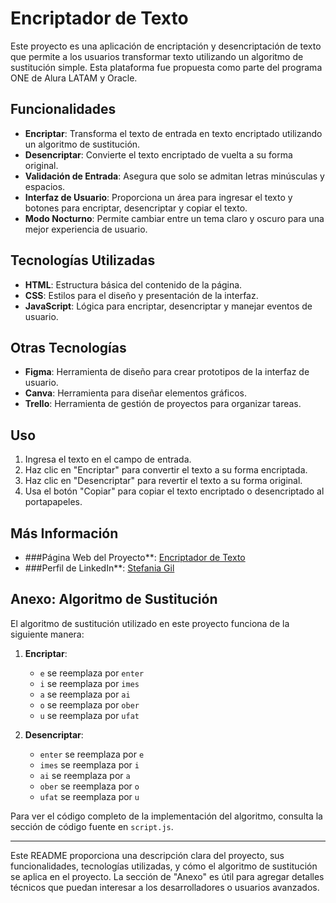 # Encriptador de Texto

Este proyecto es una aplicación de encriptación y desencriptación de texto que permite a los usuarios transformar texto utilizando un algoritmo de sustitución simple. Esta plataforma fue propuesta como parte del programa ONE de Alura LATAM y Oracle. 

## Funcionalidades

- **Encriptar**: Transforma el texto de entrada en texto encriptado utilizando un algoritmo de sustitución.
- **Desencriptar**: Convierte el texto encriptado de vuelta a su forma original.
- **Validación de Entrada**: Asegura que solo se admitan letras minúsculas y espacios.
- **Interfaz de Usuario**: Proporciona un área para ingresar el texto y botones para encriptar, desencriptar y copiar el texto.
- **Modo Nocturno**: Permite cambiar entre un tema claro y oscuro para una mejor experiencia de usuario.

## Tecnologías Utilizadas

- **HTML**: Estructura básica del contenido de la página.
- **CSS**: Estilos para el diseño y presentación de la interfaz.
- **JavaScript**: Lógica para encriptar, desencriptar y manejar eventos de usuario.

## Otras Tecnologías

- **Figma**: Herramienta de diseño para crear prototipos de la interfaz de usuario.
- **Canva**: Herramienta para diseñar elementos gráficos.
- **Trello**: Herramienta de gestión de proyectos para organizar tareas.

## Uso

1. Ingresa el texto en el campo de entrada.
2. Haz clic en "Encriptar" para convertir el texto a su forma encriptada.
3. Haz clic en "Desencriptar" para revertir el texto a su forma original.
4. Usa el botón "Copiar" para copiar el texto encriptado o desencriptado al portapapeles.

## Más Información

- ###Página Web del Proyecto**: [Encriptador de Texto](https://stefigil.github.io/encriptador-de-textos/) 
- ###Perfil de LinkedIn**: [Stefania Gil](https://www.linkedin.com/in/stefania-gil-2b043222a/) 


## Anexo: Algoritmo de Sustitución

El algoritmo de sustitución utilizado en este proyecto funciona de la siguiente manera:

1. **Encriptar**:
   - `e` se reemplaza por `enter`
   - `i` se reemplaza por `imes`
   - `a` se reemplaza por `ai`
   - `o` se reemplaza por `ober`
   - `u` se reemplaza por `ufat`

2. **Desencriptar**:
   - `enter` se reemplaza por `e`
   - `imes` se reemplaza por `i`
   - `ai` se reemplaza por `a`
   - `ober` se reemplaza por `o`
   - `ufat` se reemplaza por `u`

Para ver el código completo de la implementación del algoritmo, consulta la sección de código fuente en `script.js`.

---

Este README proporciona una descripción clara del proyecto, sus funcionalidades, tecnologías utilizadas, y cómo el algoritmo de sustitución se aplica en el proyecto. La sección de "Anexo" es útil para agregar detalles técnicos que puedan interesar a los desarrolladores o usuarios avanzados.

